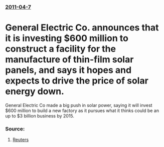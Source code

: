 ### [2011-04-7](/news/2011/04/7/index.md)

# General Electric Co. announces that it is investing $600 million to construct a facility for the manufacture of thin-film solar panels, and says it hopes and expects to drive the price of solar energy down. 

General Electric Co made a big push in solar power, saying it will invest $600 million to build a new factory as it pursues what it thinks could be an up to $3 billion business by 2015.


### Source:

1. [Reuters](http://www.reuters.com/article/2011/04/07/us-ge-solarpower-idUSTRE7360RV20110407)
